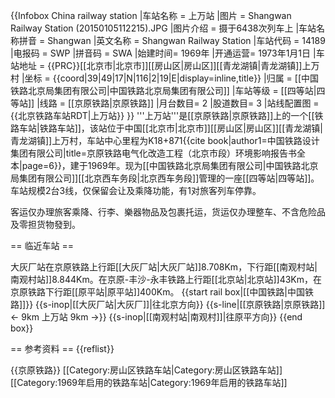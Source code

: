 {{Infobox China railway station
|车站名称 = 上万站
|图片 = Shangwan Railway Station (20150105112215).JPG
|图片介绍 =  摄于6438次列车上
|车站名称拼音 = Shangwan
|英文名称 = Shangwan Railway Station
|车站代码 = 14189
|电报码 = SWP
|拼音码 = SWA
|始建时间= 1969年
|开通运营= 1973年1月1日
|车站地址 = {{PRC}}[[北京市|北京市]][[房山区|房山区]][[青龙湖镇|青龙湖镇]]上万村
|坐标 = {{coord|39|49|17|N|116|2|19|E|display=inline,title}}
|归属 = [[中国铁路北京局集团有限公司|中国铁路北京局集团有限公司]]
|车站等级 = [[四等站|四等站]]
|线路 = [[京原铁路|京原铁路]]
|月台数目= 2
|股道数目= 3
|站线配置图 = {{北京铁路车站RDT|上万站}}
}}
'''上万站'''是[[京原铁路|京原铁路]]上的一个[[铁路车站|铁路车站]]，该站位于中国[[北京市|北京市]][[房山区|房山区]][[青龙湖镇|青龙湖镇]]上万村，车站中心里程为K18+871<ref>{{cite book|author1=中国铁路设计集团有限公司|title=京原铁路电气化改造工程（北京市段）环境影响报告书全本|page=6}}</ref>，建于1969年。现为[[中国铁路北京局集团有限公司|中国铁路北京局集团有限公司]][[北京西车务段|北京西车务段]]管理的一座[[四等站|四等站]]。车站规模2台3线，仅保留会让及乘降功能，有1对旅客列车停靠。

客运仅办理旅客乘降、行李、樂器物品及包裹托运，货运仅办理整车、不含危险品及零担货物發到。

== 临近车站 ==

大灰厂站在京原铁路上行距[[大灰厂站|大灰厂站]]8.708Km，下行距[[南观村站|南观村站]]8.844Km。在京原-丰沙-永丰铁路上行距[[北京站|北京站]]43Km，在京原铁路下行距[[原平站|原平站]]400Km。
{{start rail box|[[中国铁路|中国铁路]]}}
{{s-inop|[[大灰厂站|大灰厂]]|往北京方向}}
{{s-line|[[京原铁路|京原铁路]]<br />← 9km 上万站 9km →}}
{{s-inop|[[南观村站|南观村]]|往原平方向}}
{{end box}}

== 参考资料 ==
{{reflist}}


{{京原铁路}}
[[Category:房山区铁路车站|Category:房山区铁路车站]]
[[Category:1969年启用的铁路车站|Category:1969年启用的铁路车站]]